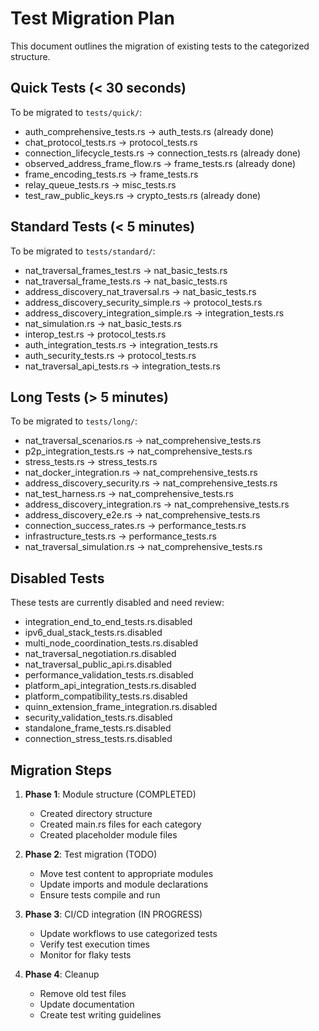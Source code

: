 # Test Migration Plan

This document outlines the migration of existing tests to the categorized structure.

## Quick Tests (< 30 seconds)
To be migrated to `tests/quick/`:
- auth_comprehensive_tests.rs → auth_tests.rs (already done)
- chat_protocol_tests.rs → protocol_tests.rs
- connection_lifecycle_tests.rs → connection_tests.rs (already done)
- observed_address_frame_flow.rs → frame_tests.rs (already done)
- frame_encoding_tests.rs → frame_tests.rs
- relay_queue_tests.rs → misc_tests.rs
- test_raw_public_keys.rs → crypto_tests.rs (already done)

## Standard Tests (< 5 minutes)
To be migrated to `tests/standard/`:
- nat_traversal_frames_test.rs → nat_basic_tests.rs
- nat_traversal_frame_tests.rs → nat_basic_tests.rs
- address_discovery_nat_traversal.rs → nat_basic_tests.rs
- address_discovery_security_simple.rs → protocol_tests.rs
- address_discovery_integration_simple.rs → integration_tests.rs
- nat_simulation.rs → nat_basic_tests.rs
- interop_test.rs → protocol_tests.rs
- auth_integration_tests.rs → integration_tests.rs
- auth_security_tests.rs → protocol_tests.rs
- nat_traversal_api_tests.rs → integration_tests.rs

## Long Tests (> 5 minutes)
To be migrated to `tests/long/`:
- nat_traversal_scenarios.rs → nat_comprehensive_tests.rs
- p2p_integration_tests.rs → nat_comprehensive_tests.rs
- stress_tests.rs → stress_tests.rs
- nat_docker_integration.rs → nat_comprehensive_tests.rs
- address_discovery_security.rs → nat_comprehensive_tests.rs
- nat_test_harness.rs → nat_comprehensive_tests.rs
- address_discovery_integration.rs → nat_comprehensive_tests.rs
- address_discovery_e2e.rs → nat_comprehensive_tests.rs
- connection_success_rates.rs → performance_tests.rs
- infrastructure_tests.rs → performance_tests.rs
- nat_traversal_simulation.rs → nat_comprehensive_tests.rs

## Disabled Tests
These tests are currently disabled and need review:
- integration_end_to_end_tests.rs.disabled
- ipv6_dual_stack_tests.rs.disabled
- multi_node_coordination_tests.rs.disabled
- nat_traversal_negotiation.rs.disabled
- nat_traversal_public_api.rs.disabled
- performance_validation_tests.rs.disabled
- platform_api_integration_tests.rs.disabled
- platform_compatibility_tests.rs.disabled
- quinn_extension_frame_integration.rs.disabled
- security_validation_tests.rs.disabled
- standalone_frame_tests.rs.disabled
- connection_stress_tests.rs.disabled

## Migration Steps

1. **Phase 1**: Module structure (COMPLETED)
   - Created directory structure
   - Created main.rs files for each category
   - Created placeholder module files

2. **Phase 2**: Test migration (TODO)
   - Move test content to appropriate modules
   - Update imports and module declarations
   - Ensure tests compile and run

3. **Phase 3**: CI/CD integration (IN PROGRESS)
   - Update workflows to use categorized tests
   - Verify test execution times
   - Monitor for flaky tests

4. **Phase 4**: Cleanup
   - Remove old test files
   - Update documentation
   - Create test writing guidelines
